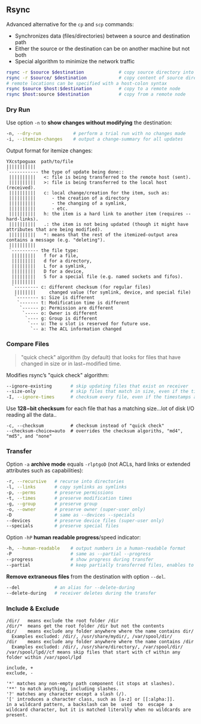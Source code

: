## Rsync

Advanced alternative for the `cp` and `scp` commands:

* Synchronizes data (files/directories) between a source and destination path
* Either the source or the destination can be on another machine but not both
* Special algorithm to minimize the network traffic

```bash
rsync -r $source $destination             # copy source directory into destination
rsync -r $source/ $destination            # copy content of source directory into destination
# remote locations can be specified with a host-colon syntax
rsync $source $host:$destination          # copy to a remote node
rsync $host:source $destination           # copy from a remote node
```

### Dry Run

Use option `-n` to **show changes without modifying** the destination:

```bash
-n, --dry-run            # perform a trial run with no changes made
-i, --itemize-changes    # output a change-summary for all updates 
```

Output format for itemize changes:

```
YXcstpoguax  path/to/file
|||||||||||
`----------- the type of update being done::
 ||||||||||   <: file is being transferred to the remote host (sent).
 ||||||||||   >: file is being transferred to the local host (received).
 ||||||||||   c: local change/creation for the item, such as:
 ||||||||||      - the creation of a directory
 ||||||||||      - the changing of a symlink,
 ||||||||||      - etc.
 ||||||||||   h: the item is a hard link to another item (requires --hard-links).
 ||||||||||   .: the item is not being updated (though it might have attributes that are being modified).
 ||||||||||   *: means that the rest of the itemized-output area contains a message (e.g. "deleting").
 ||||||||||
 `---------- the file type:
  |||||||||   f for a file,
  |||||||||   d for a directory,
  |||||||||   L for a symlink,
  |||||||||   D for a device,
  |||||||||   S for a special file (e.g. named sockets and fifos).
  |||||||||
  `--------- c: different checksum (for regular files)
   ||||||||     changed value (for symlink, device, and special file)
   `-------- s: Size is different
    `------- t: Modification time is different
     `------ p: Permission are different
      `----- o: Owner is different
       `---- g: Group is different
        `--- u: The u slot is reserved for future use.
         `-- a: The ACL information changed
```

### Compare Files

>  "quick check" algorithm (by default) that looks for files that have changed
in size or in last−modified time.

Modifies rsync’s "quick check" algorithm:

```bash
--ignore-existing       # skip updating files that exist on receiver 
--size-only             # skip files that match in size, even if the timestamps differ
-I, --ignore-times      # checksum every file, even if the timestamps and file sizes match
```

Use **128−bit checksum** for each file that has a matching size...lot of disk I/O 
reading all the data..

```
-c, --checksum          # checksum instead of "quick check" 
--checksum-choice=auto  # overrides the checksum algoriths, "md4", "md5", and "none"
```

### Transfer

Option `-a` **archive mode** equals `-rlptgoD` (not ACLs, hard links or extended attributes such as capabilities):

```bash
-r, --recursive   # recurse into directories
-l, --links       # copy symlinks as symlinks
-p, --perms       # preserve permissions
-t, --times       # preserve modification times
-g, --group       # preserve group
-o, --owner       # preserve owner (super-user only)
-D                # same as --devices --specials
--devices         # preserve device files (super-user only)
--specials        # preserve special files
```

Option `-hP` **human readable progress**/speed indicator:

```bash
-h, --human-readable    # output numbers in a human-readable format
-P                      # same as --partial --progress
--progress              # show progress during transfer
--partial               # keep partially transferred files, enables to resume interrupted file transfer
```

**Remove extraneous files** from the destination with option `--del`.

```bash
--del             # an alias for --delete-during
--delete-during   # receiver deletes during the transfer
```

### Include & Exclude

```
/dir/   means exclude the root folder /dir
/dir/*  means get the root folder /dir but not the contents
dir/    means exclude any folder anywhere where the name contains dir/
  Examples excluded: /dir/, /usr/share/mydir/, /var/spool/dir/
/dir    means exclude any folder anywhere where the name contains /dir
  Examples excluded: /dir/, /usr/share/directory/, /var/spool/dir/
/var/spool/lpd//cf means skip files that start with cf within any folder within /var/spool/lpd

include, +
exclude, -

'*' matches any non-empty path component (it stops at slashes).
'**' to match anything, including slashes.
'?' matches any character except a slash (/).
'[' introduces a character class, such as [a-z] or [[:alpha:]].
in a wildcard pattern, a backslash can be  used  to  escape  a  wildcard character, but it is matched literally when no wildcards are present.
```

[rsync]: https://rsync.samba.org/
